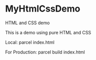 # MyHtmlCssDemo
HTML and CSS demo

This is a demo using pure HTML and CSS

Local:
parcel index.html

For Production:
parcel build index.html
